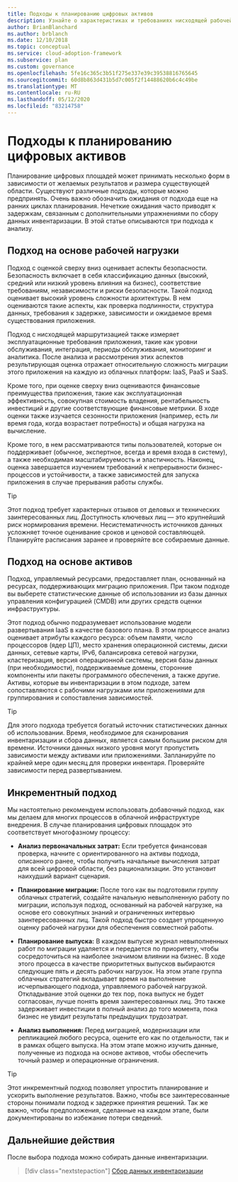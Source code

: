 ```yaml
---
title: Подходы к планированию цифровых активов
description: Узнайте о характеристиках и требованиях нисходящей рабочей нагрузки, управляемых ресурсами или добавочных подходах к планированию цифровых площадок.
author: BrianBlanchard
ms.author: brblanch
ms.date: 12/10/2018
ms.topic: conceptual
ms.service: cloud-adoption-framework
ms.subservice: plan
ms.custom: governance
ms.openlocfilehash: 5fe16c365c3b51f275e337e39c39538816765645
ms.sourcegitcommit: 60d8b863d431b5d7c005f2f14488620b6c4c49be
ms.translationtype: MT
ms.contentlocale: ru-RU
ms.lasthandoff: 05/12/2020
ms.locfileid: "83214758"
---
```

<!-- docsTest:ignore windows -->

# <a name="approaches-to-digital-estate-planning"></a>Подходы к планированию цифровых активов

Планирование цифровых площадей может принимать несколько форм в зависимости от желаемых результатов и размера существующей области. Существуют различные подходы, которые можно предпринять. Очень важно обозначить ожидания от подхода еще на ранних циклах планирования. Нечеткие ожидания часто приводят к задержкам, связанным с дополнительными упражнениями по сбору данных инвентаризации. В этой статье описываются три подхода к анализу.

## <a name="workload-driven-approach"></a>Подход на основе рабочей нагрузки

Подход с оценкой сверху вниз оценивает аспекты безопасности. Безопасность включает в себя классификацию данных (высокий, средний или низкий уровень влияния на бизнес), соответствие требованиям, независимости и риски безопасности. Такой подход оценивает высокий уровень сложности архитектуры. В нем оцениваются такие аспекты, как проверка подлинности, структура данных, требования к задержке, зависимости и ожидаемое время существования приложения.

Подход с нисходящей маршрутизацией также измеряет эксплуатационные требования приложения, такие как уровни обслуживания, интеграция, периоды обслуживания, мониторинг и аналитика. После анализа и рассмотрения этих аспектов результирующая оценка отражает относительную сложность миграции этого приложения на каждую из облачных платформ: IaaS, PaaS и SaaS.

Кроме того, при оценке сверху вниз оцениваются финансовые преимущества приложения, такие как эксплуатационная эффективность, совокупная стоимость владения, рентабельность инвестиций и другие соответствующие финансовые метрики. В ходе оценки также изучается сезонности приложения (например, есть ли время года, когда возрастает потребность) и общая нагрузка на вычисление.

Кроме того, в нем рассматриваются типы пользователей, которые он поддерживает (обычное, экспертное, всегда и время входа в систему), а также необходимая масштабируемость и эластичность. Наконец, оценка завершается изучением требований к непрерывности бизнес-процессов и устойчивости, а также зависимостей для запуска приложения в случае прерывания работы службы.

> [!TIP]
> Этот подход требует характерных отзывов от деловых и технических заинтересованных лиц. Доступность ключевых лиц — это крупнейший риск нормирования времени. Несистематичность источников данных усложняет точное оценивание сроков и ценовой составляющей. Планируйте расписания заранее и проверяйте все собираемые данные.

## <a name="asset-driven-approach"></a>Подход на основе активов

Подход, управляемый ресурсами, предоставляет план, основанный на ресурсах, поддерживающих миграцию приложения. При таком подходе вы выберете статистические данные об использовании из базы данных управления конфигурацией (CMDB) или других средств оценки инфраструктуры.

Этот подход обычно подразумевает использование модели развертывания IaaS в качестве базового плана. В этом процессе анализ оценивает атрибуты каждого ресурса: объем памяти, число процессоров (ядер ЦП), место хранения операционной системы, диски данных, сетевые карты, IPv6, балансировка сетевой нагрузки, кластеризация, версия операционной системы, версия базы данных (при необходимости), поддерживаемые домены, сторонние компоненты или пакеты программного обеспечения, а также другие. Активы, которые вы инвентаризации в этом подходе, затем сопоставляются с рабочими нагрузками или приложениями для группирования и сопоставления зависимостей.

> [!TIP]
> Для этого подхода требуется богатый источник статистических данных об использовании. Время, необходимое для сканирования инвентаризации и сбора данных, является самым большим риском для времени. Источники данных низкого уровня могут пропустить зависимости между активами или приложениями. Запланируйте по крайней мере один месяц для проверки инвентаря. Проверяйте зависимости перед развертыванием.

## <a name="incremental-approach"></a>Инкрементный подход

Мы настоятельно рекомендуем использовать добавочный подход, как мы делаем для многих процессов в облачной инфраструктуре внедрения. В случае планирования цифровых площадок это соответствует многофазному процессу:

- **Анализ первоначальных затрат:** Если требуется финансовая проверка, начните с ориентированного на активы подхода, описанного ранее, чтобы получить начальные вычисления затрат для всей цифровой области, без рационализации. Это установит наихудший вариант сценария.

- **Планирование миграции:** После того как вы подготовили группу облачных стратегий, создайте начальную невыполненную работу по миграции, используя подход, основанный на рабочей нагрузке, на основе его совокупных знаний и ограниченных интервью заинтересованных лиц. Такой подход быстро создает упрощенную оценку рабочей нагрузки для обеспечения совместной работы.

- **Планирование выпуска:** В каждом выпуске журнал невыполненных работ по миграции удаляется и передается по приоритету, чтобы сосредоточиться на наиболее значимом влиянии на бизнес. В ходе этого процесса в качестве приоритетных выпусков выбираются следующие пять и десять рабочих нагрузок. На этом этапе группа облачных стратегий вкладывает время на выполнение исчерпывающего подхода, управляемого рабочей нагрузкой. Откладывание этой оценки до тех пор, пока выпуск не будет согласован, лучше понять время заинтересованных лиц. Это также задерживает инвестиции в полный анализ до того момента, пока бизнес не увидит результаты предыдущих трудозатрат.

- **Анализ выполнения:** Перед миграцией, модернизации или репликацией любого ресурса, оцените его как по отдельности, так и в рамках общего выпуска. На этом этапе можно изучить данные, полученные из подхода на основе активов, чтобы обеспечить точный размер и операционные ограничения.

> [!TIP]
> Этот инкрементный подход позволяет упростить планирование и ускорить выполнение результатов. Важно, чтобы все заинтересованные стороны понимали подход к задержке принятия решений. Так же важно, чтобы предположения, сделанные на каждом этапе, были документированы во избежание потери сведений.

## <a name="next-steps"></a>Дальнейшие действия

После выбора подхода можно собирать данные инвентаризации.

> [!div class="nextstepaction"]
> [Сбор данных инвентаризации](./inventory.md)
